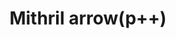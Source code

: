 ---
layout: item
title: Mithril arrow(p++)
item-id: 5625
datatable: true
id: 5625
name: "Mithril arrow(p++)"
members: true
lowalch: 12
highalch: 19
examine: "Venomous-looking arrows."
monsters:
  - id: 1834
    name: "Gorak"
    members: true
    combat_level: 145
    wiki_url: "https://oldschool.runescape.wiki/w/Gorak#Level_145"
    drops:
      - quantity: "4"
        rarity: 0.015625
    image: "https://oldschool.runescape.wiki/images/thumb/7/7d/Gorak.png/1200px-Gorak.png?4657a"
  - id: 3141
    name: "Gorak"
    members: true
    combat_level: 149
    wiki_url: "https://oldschool.runescape.wiki/w/Gorak#Level_149"
    drops:
      - quantity: "4"
        rarity: 0.015625
    image: "https://oldschool.runescape.wiki/images/thumb/7/7d/Gorak.png/1200px-Gorak.png?4657a"
---
